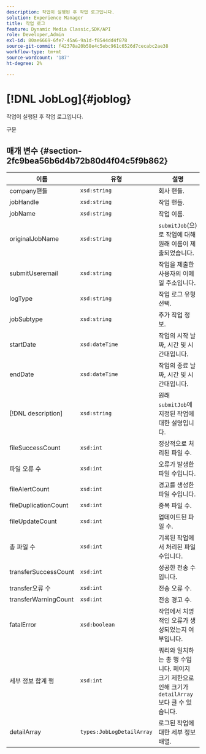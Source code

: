 ```yaml
---
description: 작업이 실행된 후 작업 로그입니다.
solution: Experience Manager
title: 작업 로그
feature: Dynamic Media Classic,SDK/API
role: Developer,Admin
exl-id: 80ae6669-6fe7-45a6-9a1d-f8544dd4f878
source-git-commit: f42378a20b58e4c5ebc961c6526d7cecabc2ae38
workflow-type: tm+mt
source-wordcount: '187'
ht-degree: 2%

---
```


# [!DNL JobLog]{#joblog}

작업이 실행된 후 작업 로그입니다.

구문

## 매개 변수 {#section-2fc9bea56b6d4b72b80d4f04c5f9b862}

| 이름 | 유형 | 설명 |
|---|---|---|
| company핸들 | `xsd:string` | 회사 핸들. |
| jobHandle | `xsd:string` | 작업 핸들. |
| jobName | `xsd:string` | 작업 이름. |
| originalJobName | `xsd:string` | `submitJob`(으)로 작업에 대해 원래 이름이 제출되었습니다. |
| submitUseremail | `xsd:string` | 작업을 제출한 사용자의 이메일 주소입니다. |
| logType | `xsd:string` | 작업 로그 유형 선택. |
| jobSubtype | `xsd:string` | 추가 작업 정보. |
| startDate | `xsd:dateTime` | 작업의 시작 날짜, 시간 및 시간대입니다. |
| endDate | `xsd:dateTime` | 작업의 종료 날짜, 시간 및 시간대입니다. |
| [!DNL description] | `xsd:string` | 원래 `submitJob`에 지정된 작업에 대한 설명입니다. |
| fileSuccessCount | `xsd:int` | 정상적으로 처리된 파일 수. |
| 파일 오류 수 | `xsd:int` | 오류가 발생한 파일 수입니다. |
| fileAlertCount | `xsd:int` | 경고를 생성한 파일 수입니다. |
| fileDuplicationCount | `xsd:int` | 중복 파일 수. |
| fileUpdateCount | `xsd:int` | 업데이트된 파일 수. |
| 총 파일 수 | `xsd:int` | 기록된 작업에서 처리된 파일 수입니다. |
| transferSuccessCount | `xsd:int` | 성공한 전송 수입니다. |
| transfer오류 수 | `xsd:int` | 전송 오류 수. |
| transferWarningCount | `xsd:int` | 전송 경고 수. |
| fatalError | `xsd:boolean` | 작업에서 치명적인 오류가 생성되었는지 여부입니다. |
| 세부 정보 합계 행 | `xsd:int` | 쿼리와 일치하는 총 행 수입니다. 페이지 크기 제한으로 인해 크기가 `detailArray`보다 클 수 있습니다. |
| detailArray | `types:JobLogDetailArray` | 로그된 작업에 대한 세부 정보 배열. |
